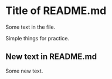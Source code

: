 
# Title of README.md

Some text in the file. 

Simple things for practice.

## New text in README.md

Some new text.

